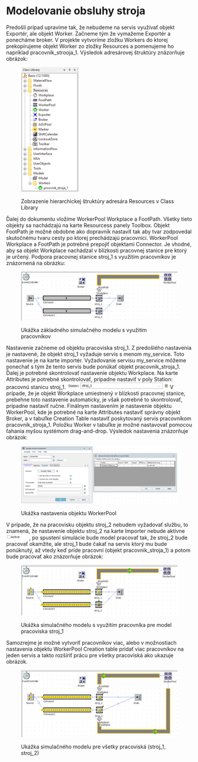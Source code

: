 # Modelovanie obsluhy stroja

Predošlí prípad upravíme tak, že nebudeme na servis využívať objekt Exportér, ale objekt Worker. Začneme tým že vymažeme Exportér a ponecháme broker. V projekte vytvoríme zložku Workers do ktorej prekopírujeme objekt Worker zo zložky Resources a pomenujeme ho napríklad pracovník\_strooja\_1. Výsledok adresárovej štruktúry znázorňuje obrázok:

<figure><img src="../.gitbook/assets/resource_class_lib.png" alt=""><figcaption><p>Zobrazenie hierarchickej štruktúry adresára Resources v Class Library</p></figcaption></figure>

Ďalej do dokumentu vložíme WorkerPool Workplace a FootPath. Všetky tieto objekty sa nachádzajú na karte Resourcess panely Toolbox. Objekt FootPath je možné obdobne ako dopravník nastaviť tak aby tvar zodpovedal skutočnému tvaru cesty po ktorej prechádzajú pracovníci. WorkerPool Workplace a FootPath je potrebné prepojiť objektami Connector. Je vhodné, aby sa objekt Workplace nachádzal v blízkosti pracovnej stanice pre ktorý je určený. Podpora pracovnej stanice stroj\_1 s využitím pracovníkov je znázornená na obrázku:

<figure><img src="../.gitbook/assets/prac_model.png" alt=""><figcaption><p>Ukážka základného simulačného modelu s využitím pracovníkov</p></figcaption></figure>

Nastavenie začneme od objektu pracoviska stroj\_1. Z predošlého nastavenia je nastavené, že objekt stroj\_1 vyžaduje servis s menom my\_service. Toto nastavenie je na karte importér. Vyžadovanie servisu my\_service môžeme ponechať s tým že tento servis bude ponúkať objekt pracovnik\_stroja\_1. Ďalej je potrebné skontrolovať nastavenie objektu Workplace. Na karte Attributes je potrebné skontrolovať, prípadne nastaviť v poly Station: pracovnú stanicu stroj\_1. ![icon name](../.gitbook/assets/icons/icon_strojj.png)  V prípade, že je objekt Workplace umiestnený v blízkosti pracovnej stanice, prebehne toto nastavenie automaticky, je však potrebné to skontrolovať, prípadne nastaviť ručne. Finálnym nastavením je nastavenie objektu WorkerPool, kde je potrebné na karte Attributes nastaviť správny objekt Broker, a v tabuľke Creation Table nastaviť poskytovaný servis pracovníkom pracovník\_stroja\_1. Položku Worker v tabuľke je možné nastavovať pomocou ťahania myšou systémom drag-and-drop. Výsledok nastavenia znázorňuje obrázok:

<figure><img src="../.gitbook/assets/nastavenie_worker_pool.png" alt=""><figcaption><p>Ukážka nastavenia objektu WorkerPool</p></figcaption></figure>

V prípade, že na pracovisku objektu stroj\_2 nebudem vyžadovať službu, to znamená, že nastavenie objektu stroj\_2 na karte Importer nebude aktívne ![icon name](../.gitbook/assets/icons/icon_active.png), po spustení simulácie bude model pracovať tak, že stroj\_2 bude pracovať okamžite, ale stroj\_1 bude čakať na servis ktorý mu bude ponúknutý, až vtedy keď príde pracovní (objekt pracovnik\_stroja\_1) a potom bude pracovať ako znázorňuje obrázok:

<figure><img src="../.gitbook/assets/model_stroj_worker.png" alt=""><figcaption><p>Ukážka simulačného modelu s využitím pracovníka pre model pracoviska stroj_1</p></figcaption></figure>

Samozrejme je možné vytvoriť pracovníkov viac, alebo v možnostiach nastavenia objektu WorkerPool Creation table pridať viac pracovníkov na jeden servis a takto rozšíriť prácu pre všetky pracoviská ako ukazuje obrázok.

<figure><img src="../.gitbook/assets/worker_dva_stroje.png" alt=""><figcaption><p>Ukážka simulačného modelu pre všetky pracoviská (stroj_1, stroj_2)</p></figcaption></figure>
